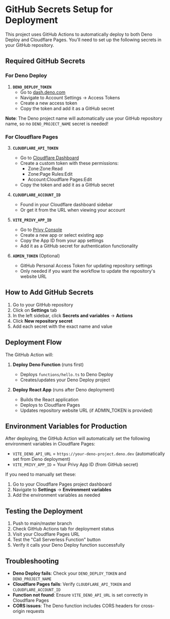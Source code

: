 # GitHub Secrets Setup for Deployment

This project uses GitHub Actions to automatically deploy to both Deno Deploy and Cloudflare Pages. You'll need to set up the following secrets in your GitHub repository.

## Required GitHub Secrets

### For Deno Deploy

1. **`DENO_DEPLOY_TOKEN`**
   - Go to [dash.deno.com](https://dash.deno.com)
   - Navigate to Account Settings → Access Tokens
   - Create a new access token
   - Copy the token and add it as a GitHub secret

**Note**: The Deno project name will automatically use your GitHub repository name, so no `DENO_PROJECT_NAME` secret is needed!

### For Cloudflare Pages

3. **`CLOUDFLARE_API_TOKEN`**
   - Go to [Cloudflare Dashboard](https://dash.cloudflare.com/profile/api-tokens)
   - Create a custom token with these permissions:
     - Zone:Zone:Read
     - Zone:Page Rules:Edit
     - Account:Cloudflare Pages:Edit
   - Copy the token and add it as a GitHub secret

4. **`CLOUDFLARE_ACCOUNT_ID`**
   - Found in your Cloudflare dashboard sidebar
   - Or get it from the URL when viewing your account

5. **`VITE_PRIVY_APP_ID`**
   - Go to [Privy Console](https://console.privy.io)
   - Create a new app or select existing app
   - Copy the App ID from your app settings
   - Add it as a GitHub secret for authentication functionality

6. **`ADMIN_TOKEN`** (Optional)
   - GitHub Personal Access Token for updating repository settings
   - Only needed if you want the workflow to update the repository's website URL

## How to Add GitHub Secrets

1. Go to your GitHub repository
2. Click on **Settings** tab
3. In the left sidebar, click **Secrets and variables** → **Actions**
4. Click **New repository secret**
5. Add each secret with the exact name and value

## Deployment Flow

The GitHub Action will:

1. **Deploy Deno Function** (runs first)
   - Deploys `functions/hello.ts` to Deno Deploy
   - Creates/updates your Deno Deploy project

2. **Deploy React App** (runs after Deno deployment)
   - Builds the React application
   - Deploys to Cloudflare Pages
   - Updates repository website URL (if ADMIN_TOKEN is provided)

## Environment Variables for Production

After deploying, the GitHub Action will automatically set the following environment variables in Cloudflare Pages:

- `VITE_DENO_API_URL` = `https://your-deno-project.deno.dev` (automatically set from Deno deployment)
- `VITE_PRIVY_APP_ID` = Your Privy App ID (from GitHub secret)

If you need to manually set these:

1. Go to your Cloudflare Pages project dashboard
2. Navigate to **Settings** → **Environment variables**
3. Add the environment variables as needed

## Testing the Deployment

1. Push to main/master branch
2. Check GitHub Actions tab for deployment status
3. Visit your Cloudflare Pages URL
4. Test the "Call Serverless Function" button
5. Verify it calls your Deno Deploy function successfully

## Troubleshooting

- **Deno Deploy fails**: Check your `DENO_DEPLOY_TOKEN` and `DENO_PROJECT_NAME`
- **Cloudflare Pages fails**: Verify `CLOUDFLARE_API_TOKEN` and `CLOUDFLARE_ACCOUNT_ID`
- **Function not found**: Ensure `VITE_DENO_API_URL` is set correctly in Cloudflare Pages
- **CORS issues**: The Deno function includes CORS headers for cross-origin requests
